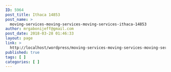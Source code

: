 ```yaml
---
ID: 5964
post_title: Ithaca 14853
post_name: >
  moving-services-moving-services-moving-services-ithaca-14853
author: mrgabonijeff@gmail.com
post_date: 2018-03-28 01:46:33
layout: page
link: >
  http://localhost/wordpress/moving-services-moving-services-moving-services-ithaca-14853/
published: true
tags: [ ]
categories: [ ]
---
```

